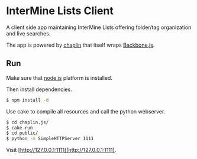 # InterMine Lists Client

A client side app maintaining InterMine Lists offering folder/tag organization and live searches.

The app is powered by [chaplin](https://github.com/chaplinjs/chaplin) that itself wraps [Backbone.js](http://documentcloud.github.com/backbone/).

## Run

Make sure that [node.js](http://nodejs.org/) platform is installed.

Then install dependencies.

```bash
$ npm install -d
```

Use cake to compile all resources and call the python webserver.

```bash
$ cd chaplin.js/
$ cake run
$ cd public/
$ python -m SimpleHTTPServer 1111
```

Visit [http://127.0.0.1:1111](http://127.0.0.1:1111).